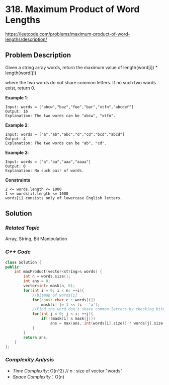 # 318. Maximum Product of Word Lengths
https://leetcode.com/problems/maximum-product-of-word-lengths/description/

## Problem Description

Given a string array words, return the maximum value of length(word[i]) * length(word[j]) 

where the two words do not share common letters. If no such two words exist, return 0.

**Example 1**:
```
Input: words = ["abcw","baz","foo","bar","xtfn","abcdef"]
Output: 16
Explanation: The two words can be "abcw", "xtfn".
```
**Example 2**:
```
Input: words = ["a","ab","abc","d","cd","bcd","abcd"]
Output: 4
Explanation: The two words can be "ab", "cd".
```
**Example 3**:
```
Input: words = ["a","aa","aaa","aaaa"]
Output: 0
Explanation: No such pair of words.
```

**Constraints**
```
2 <= words.length <= 1000
1 <= words[i].length <= 1000
words[i] consists only of lowercase English letters.
```

## Solution

### _Related Topic_
   Array, String, Bit Manipulation

### _C++ Code_
```cpp
class Solution {
public:
    int maxProduct(vector<string>& words) {
        int n = words.size();
        int ans = 0;
        vector<int> mask(n, 0);
        for(int i = 0; i < n; ++i){
            //bitmap of words[i]
            for(const char c : words[i])
                mask[i] |= 1 << (c - 'a');
            //Find the word don't share common letters by checking bitmap of visited word
            for(int j = 0; j < i; ++j){
                if(!(mask[i] & mask[j]))
                    ans = max(ans, int(words[i].size() * words[j].size()) );
            }
        }
        return ans;
    }
};
```

### _Complexity Anlysis_
- _Time Complexity_: O(n^2) // n : size of vector "words"
- _Space Complexity_：O(n)
